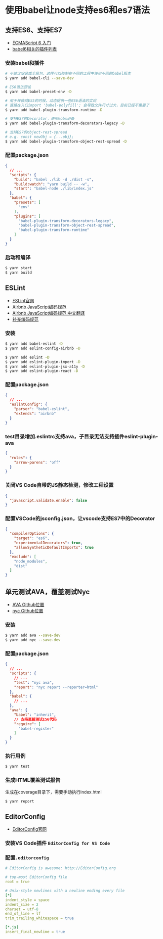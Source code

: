 # 使用babel让node支持es6和es7语法

## 支持ES6、支持ES7
* [ECMAScript 6 入门](http://es6.ruanyifeng.com/)
* [babel6相关的插件列表](https://github.com/babel/babel/tree/master/packages)

### 安装babel和插件
```bash
# 不建议安装成全局包，这样可以控制在不同的工程中使用不同的babel版本
$ yarn add babel-cli --save-dev

# ES6语法预设
$ yarn add babel-preset-env -D

# 用于转换成ES5的时候，动态提供一些ES6语法的实现
# 直接在入口import 'babel-polyfill'; 会导致文件尺寸过大，目前已经不需要了
$ yarn add babel-plugin-transform-runtime -D

# 支持ES7的Decorator，使用mobx必备
$ yarn add babel-plugin-transform-decorators-legacy -D

# 支持ES7的object-rest-spread
# e.g. const newObj = {...obj};
$ yarn add babel-plugin-transform-object-rest-spread -D
```
### 配置package.json
```json
{
  // ...
  "scripts": {
    "build": "babel ./lib -d ./dist -s",
    "build:watch": "yarn build -- -w",
    "start": "babel-node ./lib/index.js"
  },
  "babel": {
    "presets": [
      "env"
    ],
    "plugins": [
      "babel-plugin-transform-decorators-legacy",
      "babel-plugin-transform-object-rest-spread",
      "babel-plugin-transform-runtime"
    ]
  }
}
```
### 启动和编译
```bash
$ yarn start
$ yarn build
```

## ESLint
* [ESLint官网](http://eslint.org/)
* [Airbnb JavaScript编码规范](https://github.com/airbnb/javascript)
* [Airbnb JavaScript编码规范 中文翻译](https://github.com/yuche/javascript)
* [补充编码规范](https://github.com/ryanmcdermott/clean-code-javascript)
### 安装
```bash
$ yarn add babel-eslint -D
$ yarn add eslint-config-airbnb -D

$ yarn add eslint -D
$ yarn add eslint-plugin-import -D
$ yarn add eslint-plugin-jsx-a11y -D
$ yarn add eslint-plugin-react -D
```

### 配置package.json
```json
{
  // ...
  "eslintConfig": {
    "parser": "babel-eslint",
    "extends": "airbnb"
  }
}
```

### test目录增加.eslintrc支持ava，子目录无法支持插件eslint-plugin-ava
```json
{
  "rules": {
    "arrow-parens": "off"
  }
}
```

### 关闭VS Code自带的JS静态检测，修改工程设置
```json
{
  "javascript.validate.enable": false
}
```

### 配置VSCode的jsconfig.json，让vscode支持ES7中的Decorator
```json
{
  "compilerOptions": {
    "target": "es6",
    "experimentalDecorators": true,
    "allowSyntheticDefaultImports": true
  },
  "exclude": [
    "node_modules",
    "dist"
  ]
}
```

## 单元测试AVA，覆盖测试Nyc
* [AVA Github位置](https://github.com/avajs/ava)
* [nyc Github位置](https://github.com/istanbuljs/nyc)

### 安装
```bash
$ yarn add ava --save-dev
$ yarn add nyc --save-dev
```
### 配置package.json
```json
{
  // ...
  "scripts": {
    // ...
    "test": "nyc ava",
    "report": "nyc report --reporter=html"
  },
  "babel": {
    // ...
  },
  "ava": {
    "babel": "inherit",
    // 支持直接测试ES6代码
    "require": [
      "babel-register"
    ]
  }
}
```
### 执行用例
```bash
$ yarn test
```

### 生成HTML覆盖测试报告
生成在coverage目录下，需要手动执行index.html
```bash
$ yarn report
```

## EditorConfig
* [EditorConfig官网](http://editorconfig.org/)
### 安装VS Code插件 `EditorConfig for VS Code`
### 配置`.editorconfig`
```yaml
# EditorConfig is awesome: http://EditorConfig.org

# top-most EditorConfig file
root = true

# Unix-style newlines with a newline ending every file
[*]
indent_style = space
indent_size = 2
charset = utf-8
end_of_line = lf
trim_trailing_whitespace = true

[*.js]
insert_final_newline = true
```